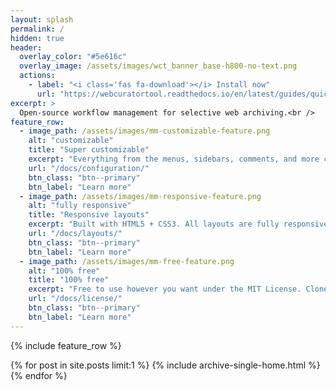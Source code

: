 ```yaml
---
layout: splash
permalink: /
hidden: true
header:
  overlay_color: "#5e616c"
  overlay_image: /assets/images/wct_banner_base-h800-no-text.png
  actions:
    - label: "<i class='fas fa-download'></i> Install now"
      url: "https://webcuratortool.readthedocs.io/en/latest/guides/quick-start-guide.html#installation"
excerpt: >
  Open-source workflow management for selective web archiving.<br />
feature_row:
  - image_path: /assets/images/mm-customizable-feature.png
    alt: "customizable"
    title: "Super customizable"
    excerpt: "Everything from the menus, sidebars, comments, and more can be configured or set with YAML Front Matter."
    url: "/docs/configuration/"
    btn_class: "btn--primary"
    btn_label: "Learn more"
  - image_path: /assets/images/mm-responsive-feature.png
    alt: "fully responsive"
    title: "Responsive layouts"
    excerpt: "Built with HTML5 + CSS3. All layouts are fully responsive with helpers to augment your content."
    url: "/docs/layouts/"
    btn_class: "btn--primary"
    btn_label: "Learn more"
  - image_path: /assets/images/mm-free-feature.png
    alt: "100% free"
    title: "100% free"
    excerpt: "Free to use however you want under the MIT License. Clone it, fork it, customize it... whatever!"
    url: "/docs/license/"
    btn_class: "btn--primary"
    btn_label: "Learn more"      
---
```


{% include feature_row %}

{% for post in site.posts limit:1 %}
     {% include archive-single-home.html %}
  {% endfor %}
